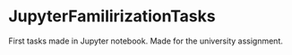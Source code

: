 # JupyterFamilirizationTasks
First tasks made in Jupyter notebook. Made for the university assignment.
